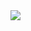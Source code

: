 <img src="https://github.com/scifiltr/LEFT4E1/blob/master/MusicTypewriter/PianoRegular/1a-keying.png">
